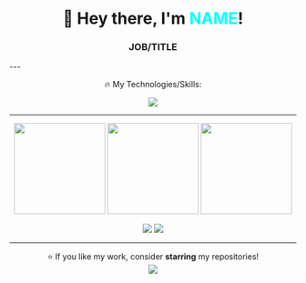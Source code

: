 
<h1 align="center">👋 Hey there, I'm <span style="color:#00FFFF">NAME</span>!</h1>
<h3 align='center'>JOB/TITLE</h3>
---

<p align='center'>🔥 My Technologies/Skills:</p>


<p align="center">
  <img src="https://skillicons.dev/icons?i=py,js,cpp,cs,nodejs,vscode,ts,go,kotlin,php,swift&theme=dark"/>
</p>


---

<p align="center"><img src="https://github-readme-stats.vercel.app/api?username=zyber09&theme=tokyonight&show_icons=true&hide_border=true&count_private=true" height="160" /> <img src="https://github-readme-streak-stats.herokuapp.com?user=zyber09&theme=tokyonight&hide_border=true" height="160" /> <img src="https://github-readme-stats.vercel.app/api/top-langs/?username=zyber09&theme=tokyonight&layout=compact&hide_border=true" height="160"/></p>

<p align='center'><a href="https://github.com/zyber09"><img src="https://img.shields.io/badge/GitHub-000?style=for-the-badge&logo=github&logoColor=white"/></a> <a href="@zyberrrr"><img src="https://img.shields.io/badge/YouTube-FF0000?style=for-the-badge&logo=youtube&logoColor=white"/></a></p>

---

<p align="center">
⭐ If you like my work, consider <b>starring</b> my repositories!<br/>
<img src="https://komarev.com/ghpvc/?username=zyber09&style=flat-square&color=blue"/>
</p>

